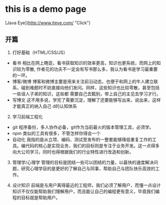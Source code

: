 this is a demo page  
===================  
  
[Java Eye](http://www.iteye.com/ \"Click\") 

## 开篇
1. 打好基础（HTML/CSS/JS）
  * 看书
    相比在网上瞎逛，看书获取知识的效率更高，知识也更系统，而网上的知识较为零散, 作者花的功夫不一定会有写书那么多，我认为看书是学习最重要的一环。
  * 博客/微博
    博客和微博主要是用来关注前沿动态，也便于和网上的牛人建立联系，碰到难题时不妨直接向他们发问。同样，这些知识也比较零散，甚至包括一些误人子弟的知识，这些都    需要自己去甄别，带上自己的主见去学习才行。
  * 写博文
    这不用多说，学完了需要沉淀，理解了还要能够写出来，说出来，这样才能真正的纳入自己 d的认知体系

2. 学习前端工程化
  * git
    程序备份，多人协作必备，git作为当前最火的版本管理工具，必须学。
  * npm
    类似的工具有很多，不管怎样你得会一个
  * 自动化
    我指的是从立项、编码、测试至发布的一整套能够降低重复工作的工具。编代码的核心是实现业务，我们的目标则是专注于业务开发。这一点得多向大公司学习，同时也得根据我们的行业特性进行改造和创新。

3. 管理学/心理学
   管理的目标是团结一些可以团结的力量，以最快的速度解决问题，研究心理学目的是更好的了解自己与同事，帮助自己与团队快乐高效的工作。

4. 设计知识
    前端是与用户离得最近的工程师，我们必须了解用户，而懂一点设计知识不仅仅能帮助我们理解用户，而且能让自己的编程更有意义，毕竟我们编程的目标就是帮助用户。


